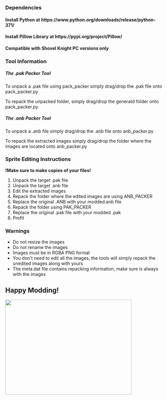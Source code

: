 <h3>Dependencies</h3>
<h4><b>Install Python at https://www.python.org/downloads/release/python-371/</b></h4>
<h4><b>Install Pillow Library at https://pypi.org/project/Pillow/ </b></h4>
<h4><b>Compatible with Shovel Knight PC versions only</b></h4>

<h3>Tool Information</h3>
<section>
<h5>The .pak Packer Tool</h5>
  <p>To unpack a .pak file using pack_packer simply drag/drop the .pak file onto pack_packer.py</p>
  <p>To repack the unpacked folder, simply drag/drop the generatd folder onto pack_packer.py</p>
</section>
 
<section>
<h5>The .anb Packer Tool</h5>
  <p>To unpack a .anb file simply drag/drop the .anb file onto anb_packer.py</p>
  <p>To repack the extracted images simply drag/drop the folder where the images are located onto anb_packer.py</p>
</section>

<h3>Sprite Editing Instructions</h3>
<b>!Make sure to make copies of your files!</b>

<ol>
  <li>Unpack the target .pak file</li>
  <li>Unpack the target .anb file</li>
  <li>Edit the extracted images</li>
  <li>Repack the folder where the edited images are using ANB_PACKER</li>
  <li>Replace the original .ANB with your modded.anb file</li>
  <li>Repack the folder using PAK_PACKER</li>
  <li>Replace the original .pak file with your modded .pak</li>
  <li>Profit</li>
</ol>

<h3> Warnings </h3>
<ul>
<li>Do not resize the images</li>
<li>Do not rename the images</li>
<li>Images must be in RGBA PNG format</li>
<li>You don't need to edit all the images, the tools will simply repack the unedited images along with yours</li>
<li>The meta.dat file contains repacking information, make sure is always with the images</li>
</ul>

<h2>Happy Modding!</h2>
<img src = "https://i.postimg.cc/hvjzLWJk/Untitled.png" width="400" height = "300">
